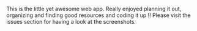 
This is the little yet awesome web app. Really enjoyed planning it out, organizing and finding good resources and coding it up !! Please visit the issues section for having a look at the screenshots.
